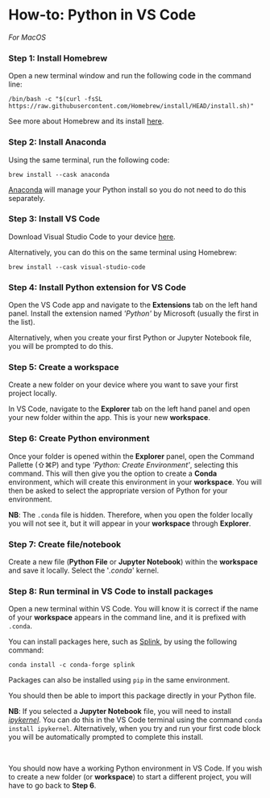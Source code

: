 # How-to: Python in VS Code
_For MacOS_

### Step 1: Install Homebrew

Open a new terminal window and run the following code in the command line:
```
/bin/bash -c "$(curl -fsSL https://raw.githubusercontent.com/Homebrew/install/HEAD/install.sh)"
```
See more about Homebrew and its install [here](https://docs.brew.sh/Installation).

### Step 2: Install Anaconda 

Using the same terminal, run the following code:
```
brew install --cask anaconda
```
[Anaconda](https://www.anaconda.com) will manage your Python install so you do not need to do this separately. 

### Step 3: Install VS Code

Download Visual Studio Code to your device [here](https://code.visualstudio.com/download).

Alternatively, you can do this on the same terminal using Homebrew:
```
brew install --cask visual-studio-code
```
### Step 4: Install Python extension for VS Code

Open the VS Code app and navigate to the **Extensions** tab on the left hand panel. Install the extension named _'Python'_ by Microsoft (usually the first in the list). 

Alternatively, when you create your first Python or Jupyter Notebook file, you will be prompted to do this. 

### Step 5: Create a workspace

Create a new folder on your device where you want to save your first project locally. 

In VS Code, navigate to the **Explorer** tab on the left hand panel and open your new folder within the app. This is your new **workspace**. 

### Step 6: Create Python environment 

Once your folder is opened within the **Explorer** panel, open the Command Pallette (⇧⌘P) and type _'Python: Create Environment'_, selecting this command. This will then give you the option to create a **Conda** environment, which will create this environment in your **workspace**. You will then be asked to select the appropriate version of Python for your environment. 

**NB**: The `.conda` file is hidden. Therefore, when you open the folder locally you will not see it, but it will appear in your **workspace** through **Explorer**.

### Step 7: Create file/notebook

Create a new file (**Python File** or **Jupyter Notebook**) within the **workspace** and save it locally. Select the '_.conda_' kernel. 

### Step 8: Run terminal in VS Code to install packages

Open a new terminal within VS Code. You will know it is correct if the name of your **workspace** appears in the command line, and it is prefixed with `.conda`. 

You can install packages here, such as [Splink](https://moj-analytical-services.github.io/splink/getting_started.html), by using the following command:

```
conda install -c conda-forge splink
```

Packages can also be installed using `pip` in the same environment. 

You should then be able to import this package directly in your Python file. 

**NB**: If you selected a **Jupyter Notebook** file, you will need to install [_ipykernel_](https://pypi.org/project/ipykernel/). You can do this in the VS Code terminal using the command `conda install ipykernel`. Alternatively, when you try and run your first code block you will be automatically prompted to complete this install. 

<br />

You should now have a working Python environment in VS Code. If you wish to create a new folder (or **workspace**) to start a different project, you will have to go back to **Step 6**. 